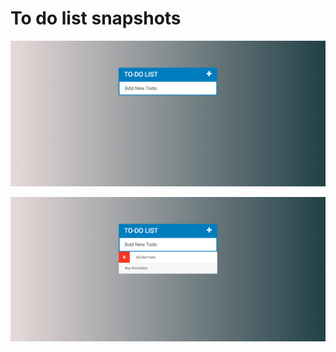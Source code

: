 # To do list snapshots

![alt text](https://github.com/sbhargava-ashish/Todo-task-html-jquery-css/blob/master/assets/snapshots/2.png)

![alt text](https://github.com/sbhargava-ashish/Todo-task-html-jquery-css/blob/master/assets/snapshots/1.png)
